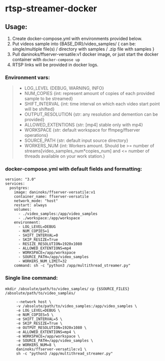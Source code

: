 # rtsp-streamer-docker

## Usage:

1. Create docker-compose.yml with environments provided below.
2. Put videos sample into {BASE_DIR}/video_samples/ { can be: single/multiple file(s) / directory with samples / .zip file with samples }
3. Pull daninoks/ffserver-versatile:v1 docker image, or just start the docker container with `docker-compose up`
4. RTSP links will be provided in docker logs.

### Environment vars:

> - LOG_LEVEL {DEBUG, WARNING, INFO}
> - NUM_COPIES {int: represent amount of copies of each provided sample to be streamed}
> - SHIFT_INTERVAL {int: time interval on which each video start point will be shifted}
> - OUTPUT_RESOLUTION {str: any resolution and demention can be provided}
> - ALLOWED_EXTENTIONS {str: [mp4] stable only with mp4}
> - WORKSPACE {str: default workspace for ffmpeg/ffserver operations}
> - SOURCE_PATH {str: default input source directory}
> - WORKERS_NUM {int: Workers amount. Should be >= number of streams[video_samples_num*copies_num] and <= number of threads available on your work station.}

### docker-compose.yml with default fields and formatting:

```
version: "3.0"
services:
  postgres:
    image: daninoks/ffserver-versatile:v1
    container_name: ffserver-versatile
    network_mode: "host"
    restart: always
    volumes:
      - ./video_samples:/app/video_samples
      - ./workspace:/app/workspace
    environment:
      - LOG_LEVEL=DEBUG
      - NUM_COPIES=1
      - SHIFT_INTERVAL=0
      - SKIP_RESIZE=True
      - RESIZE_RESOLUTION=1920x1080
      - ALLOWED_EXTENTIONS=mp4
      - WORKSPACE=/app/workspace
      - SOURCE_PATH=/app/video_samples
      - WORKERS_NUM_LIMIT=32
    command: sh -c "python3 /app/multithread_streamer.py"
```

### Single line command:

`mkdir /absolute/path/to/video_samples/`
`cp {$SOURCE_FILES} /absolute/path/to/video_samples/`

```docker run -d --name ffserver-versatile \
     --network host \
     -v /absolute/path/to/video_samples:/app/video_samples \
     -e LOG_LEVEL=DEBUG \
     -e NUM_COPIES=5 \
     -e SHIFT_INTERVAL=5 \
     -e SKIP_RESIZE=True \
     -e OUTPUT_RESOLUTION=1920x1080 \
     -e ALLOWED_EXTENTIONS=mp4 \
     -e WORKSPACE=/app/workspace \
     -e SOURCE_PATH=/app/video_samples \
     -e WORKERS_NUM=8 \
     daninoks/ffserver-versatile:v1 \
     sh -c "python3 /app/multithread_streamer.py"
```
